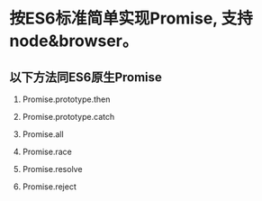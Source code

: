 # 按ES6标准简单实现Promise, 支持node&browser。

## 以下方法同ES6原生Promise

1. Promise.prototype.then

2. Promise.prototype.catch

3. Promise.all

4. Promise.race

5. Promise.resolve

6. Promise.reject
